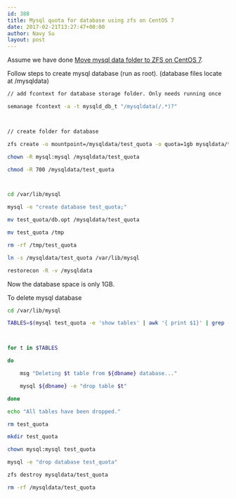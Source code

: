 ```yaml
---
id: 388
title: Mysql quota for database using zfs on CentOS 7
date: 2017-02-21T13:27:47+00:00
author: Navy Su
layout: post
---
```

Assume we have done <a href="http://navysu.x10host.com/2016/11/05/move-mysql-data-folder-to-zfs/" target="_blank">Move mysql data folder to ZFS on CentOS 7</a>.
  
Follow steps to create mysql database (run as root). (database files locate at /mysqldata)
  


```bash
// add fcontext for database storage folder. Only needs running once

semanage fcontext -a -t mysqld_db_t "/mysqldata(/.*)?"



// create folder for database

zfs create -o mountpoint=/mysqldata/test_quota -o quota=1gb mysqldata/test_quota

chown -R mysql:mysql /mysqldata/test_quota

chmod -R 700 /mysqldata/test_quota



cd /var/lib/mysql

mysql -e "create database test_quota;"

mv test_quota/db.opt /mysqldata/test_quota

mv test_quota /tmp

rm -rf /tmp/test_quota

ln -s /mysqldata/test_quota /var/lib/mysql

restorecon -R -v /mysqldata


```

Now the database space is only 1GB.
  
To delete mysql database
  


```bash
cd /var/lib/mysql

TABLES=$(mysql test_quota -e 'show tables' | awk '{ print $1}' | grep -v '^Tables' )



for t in $TABLES

do

	msg "Deleting $t table from ${dbname} database..."

	mysql ${dbname} -e "drop table $t"

done

echo "All tables have been dropped."

rm test_quota

mkdir test_quota

chown mysql:mysql test_quota

mysql -e "drop database test_quota"

zfs destroy mysqldata/test_quota

rm -rf /mysqldata/test_quota
```